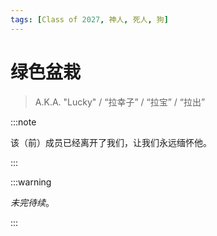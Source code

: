 ```yaml
---
tags: [Class of 2027, 神人, 死人, 狗]
---
```


# 绿色盆栽

> A.K.A. "Lucky" / “拉幸子” / “拉宝” / “拉出”

:::note

该（前）成员已经离开了我们，让我们永远缅怀他。

:::

:::warning

_未完待续_。

:::
